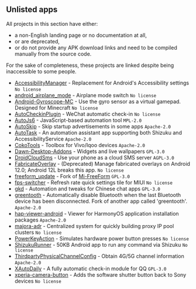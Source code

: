 ## Unlisted apps

All projects in this section have either:

* a non-English landing page or no documentation at all,
* or are deprecated,
* or do not provide any APK download links and need to be compiled manually from the source code.

For the sake of completeness, these projects are linked despite being inaccessible to some people.

* [AccessibilityManager](https://github.com/WuDi-ZhanShen/AccessibilityManager) - Replacement for Android's Accessibility settings `No license`
* [android_airplane_mode](https://github.com/lalakii/android_airplane_mode) - Airplane mode switch `No license`
* [Android-Gyroscope-MC](https://github.com/WuDi-ZhanShen/Android-Gyroscope-MC) - Use the gyro sensor as a virtual gamepad. Designed for Minecraft `No license`
* [AutoCheckinPlugin](https://github.com/MartinKayJr/AutoCheckinPlugin) - WeChat automatic check-in `No license`
* [AutoJs6](https://github.com/SuperMonster003/AutoJs6) - JavaScript-based automation tool `MPL-2.0`
* [AutoSkip](https://github.com/xjunz/AutoSkip) - Skip startup advertisements in some apps `Apache-2.0`
* [AutoTask](https://github.com/xjunz/AutoTask) - An automation assistant app supporting both Shizuku and AccessibilityService `Apache-2.0`
* [CokoTools](https://github.com/Yorick-Ryu/CokoTools) - Toolbox for Vivo/Iqoo devices `Apache-2.0`
* [Dawn-Desktop-Addons](https://github.com/Dawncraft/Dawn-Desktop-Addons) - Widgets and live wallpapers `GPL-3.0`
* [DroidCloudSms](https://github.com/xfl12345/DroidCloudSms) - Use your phone as a cloud SMS server `AGPL-3.0`
* [FabricateOverlay](https://github.com/zacharee/FabricateOverlay) - (Deprecated) Manage fabricated overlays on Android 12.0; Android 12L breaks this app. `No license`
* [freeform_update](https://github.com/eswd04/freeform_update) - Fork of [Mi-FreeForm](https://github.com/sunshine0523/Mi-FreeForm) `GPL-3.0`
* [fps-switcher](https://github.com/AlphaBoom/fps_switcher) - Refresh rate quick settings tile for MIUI `No license`
* [gkd](https://github.com/gkd-kit/gkd) - Automation and tweaks for Chinese chat apps `GPL-3.0`
* [greentooth](https://github.com/qwerty12/greentooth) - Automatically disable Bluetooth when the last Bluetooth device has been disconnected. Fork of another app called 'greentooth'. `Apache-2.0`
* [hap-viewer-android](https://github.com/westinyang/hap-viewer-android) - Viewer for HarmonyOS application installation packages `Apache-2.0`
* [majora-adr](https://github.com/yint-tech/majora-adr) - Centralized system for quickly building proxy IP pool clusters `No license`
* [PowerKeyAction](https://github.com/ryuunoakaihitomi/PowerKeyAction) - Simulates hardware power button presses `No license`
* [ShizukuRunner](https://github.com/WuDi-ZhanShen/ShizukuRunner) - 50KB Android app to run any command via Shizuku `No license`
* [ThirdpartyPhysicalChannelConfig](https://github.com/takusan23/ThirdpartyPhysicalChannelConfig) - Obtain 4G/5G channel information `Apache-2.0`
* [XAutoDaily](https://github.com/LuckyPray/XAutoDaily) - A fully automatic check-in module for QQ `GPL-3.0`
* [xperia-camera-button](https://github.com/aaronkh/xperia-camera-button) - Adds the software shutter button back to Sony devices `No license`
 
